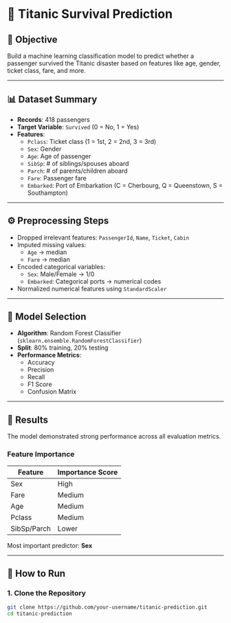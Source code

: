 # 🚢 Titanic Survival Prediction

## 📌 Objective
Build a machine learning classification model to predict whether a passenger survived the Titanic disaster based on features like age, gender, ticket class, fare, and more.

---

## 📊 Dataset Summary

- **Records**: 418 passengers
- **Target Variable**: `Survived` (0 = No, 1 = Yes)
- **Features**:
  - `Pclass`: Ticket class (1 = 1st, 2 = 2nd, 3 = 3rd)
  - `Sex`: Gender
  - `Age`: Age of passenger
  - `SibSp`: # of siblings/spouses aboard
  - `Parch`: # of parents/children aboard
  - `Fare`: Passenger fare
  - `Embarked`: Port of Embarkation (C = Cherbourg, Q = Queenstown, S = Southampton)

---

## ⚙️ Preprocessing Steps

- Dropped irrelevant features: `PassengerId`, `Name`, `Ticket`, `Cabin`
- Imputed missing values:
  - `Age` → median
  - `Fare` → median
- Encoded categorical variables:
  - `Sex`: Male/Female → 1/0
  - `Embarked`: Categorical ports → numerical codes
- Normalized numerical features using `StandardScaler`

---

## 🧠 Model Selection

- **Algorithm**: Random Forest Classifier (`sklearn.ensemble.RandomForestClassifier`)
- **Split**: 80% training, 20% testing
- **Performance Metrics**:
  - Accuracy
  - Precision
  - Recall
  - F1 Score
  - Confusion Matrix

---

## 🧪 Results

The model demonstrated strong performance across all evaluation metrics.

### Feature Importance

| Feature     | Importance Score |
|-------------|------------------|
| Sex         | High             |
| Fare        | Medium           |
| Age         | Medium           |
| Pclass      | Medium           |
| SibSp/Parch | Lower            |

Most important predictor: **Sex**

---

## 🚀 How to Run

### 1. Clone the Repository
```bash
git clone https://github.com/your-username/titanic-prediction.git
cd titanic-prediction
